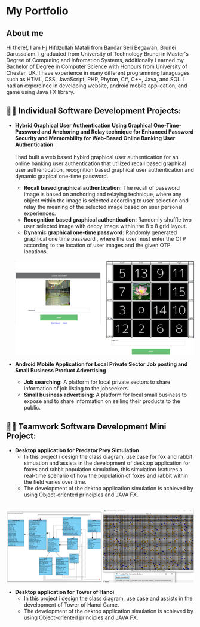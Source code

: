 <h1>My Portfolio</h1>
<h2>About me</h2>
Hi there!, I am Hj Hifdzullah Matali from Bandar Seri Begawan, Brunei Darussalam. I graduated from University of Technology Brunei in Master's Degree of Computing and Infromation Systems, additionally i earned my Bachelor of Degree in Computer Science with Honours from University of Chester, UK. I have experience in many different programming lanaguages such as HTML, CSS, JavaScript, PHP, Phyton, C#, C++, Java, and SQL. I had an expereince in developing website, android mobile application, and game using Java FX library. 

<h2>👨‍💻 Individual Software Development Projects:</h2>

- <b>Hybrid Graphical User Authentication Using Graphical One-Time-Password and Anchoring and Relay technique for Enhanced Password Security and Memorability for Web-Based Online Banking User Authentication</b><br>
 <br>I had built a web based hybird graphical user authentication for an online banking user authentication that utilized recall based graphical user authentication, recognition based graphical user authentication and dynamic grapical one-time password.
  - <strong>Recall based graphical authentication:</strong> The recall of password image is based on anchoring and relaying technique, where any object within the image is selected according to user selection and relay the meaning of the selected image based on user personal experiences.
  - <strong>Recognition based graphical authentication:</strong> Randomly shuffle two user selected image with decoy image within the 8 x 8 grid layout.
   - <strong>Dynamic graphical one-time password:</strong> Randomly generated graphical one time password , where the user must enter the OTP according to the location of user images and the given OTP locations. 
  <br>
   <img src ="img/GOTP_.png"/>
   
- <b>Android Mobile Application for Local Private Sector Job posting and Small Business Product Advertising</b>
  - <strong>Job searching:</strong> A platform for local private sectors to share information of job listing to the jobseekers.
  - <strong>Small business advertising:</strong> A platform for local small business to expose and to share information on selling their products to the public. 
 
   
<h2>👨‍💻 Teamwork Software Development Mini Project:</h2>

- <b>Desktop application for Predator Prey Simulation</b>
  - In this project i design the class diagram, use case for fox and rabbit simuation and assists in the development of desktop application for foxes and rabbit population simulation, this simulation features a real-time scenario of how the population of foxes and rabbit within the field varies over time. 
  - The development of the dektop application simulation is achieved by using Object-oriented principles and JAVA FX.
 <br>
     <img src ="img/Predator_prey.png"/>
     
 - <b>Desktop application for Tower of Hanoi</b>   
   - In this project i design the class diagram, use case and assists in the development of Tower of Hanoi Game.
   - The development of the dektop application simulation is achieved by using Object-oriented principles and JAVA FX.
 
     
   
